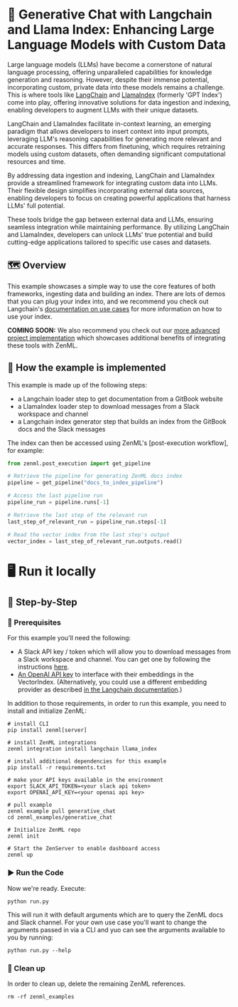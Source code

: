 # 💬 Generative Chat with Langchain and Llama Index: Enhancing Large Language Models with Custom Data

Large language models (LLMs) have become a cornerstone of natural language
processing, offering unparalleled capabilities for knowledge generation and
reasoning. However, despite their immense potential, incorporating custom,
private data into these models remains a challenge. This is where tools like
[LangChain](https://github.com/hwchase17/langchain) and
[LlamaIndex](https://github.com/jerryjliu/llama_index) (formerly 'GPT Index')
come into play, offering innovative solutions for data ingestion and indexing,
enabling developers to augment LLMs with their unique datasets.

LangChain and LlamaIndex facilitate in-context learning, an emerging paradigm
that allows developers to insert context into input prompts, leveraging LLM's
reasoning capabilities for generating more relevant and accurate responses. This
differs from finetuning, which requires retraining models using custom datasets,
often demanding significant computational resources and time.

By addressing data ingestion and indexing, LangChain and LlamaIndex provide a
streamlined framework for integrating custom data into LLMs. Their flexible
design simplifies incorporating external data sources, enabling developers to
focus on creating powerful applications that harness LLMs' full potential.

These tools bridge the gap between external data and LLMs, ensuring seamless
integration while maintaining performance. By utilizing LangChain and
LlamaIndex, developers can unlock LLMs' true potential and build cutting-edge
applications tailored to specific use cases and datasets.

## 🗺 Overview

This example showcases a simple way to use the core features of both frameworks,
ingesting data and building an index. There are lots of demos that you can plug
your index into, and we recommend you check out Langchain's [documentation on
use cases](https://langchain.readthedocs.io/en/latest/index.html#use-cases) for
more information on how to use your index.

**COMING SOON:** We also recommend you check out our [more advanced project
implementation](https://github.com/zenml-io/zenml-projects) which showcases
additional benefits of integrating these tools with ZenML.


## 🧰 How the example is implemented

This example is made up of the following steps:

- a Langchain loader step to get documentation from a GitBook website
- a LlamaIndex loader step to download messages from a Slack workspace and
  channel
- a Langchain index generator step that builds an index from the GitBook docs
  and the Slack messages

The index can then be accessed using ZenML's [post-execution workflow], for
example:

```python
from zenml.post_execution import get_pipeline

# Retrieve the pipeline for generating ZenML docs index
pipeline = get_pipeline("docs_to_index_pipeline")

# Access the last pipeline run
pipeline_run = pipeline.runs[-1]

# Retrieve the last step of the relevant run
last_step_of_relevant_run = pipeline_run.steps[-1]

# Read the vector index from the last step's output
vector_index = last_step_of_relevant_run.outputs.read()
```

# 🖥 Run it locally

## 👣 Step-by-Step

### 📄 Prerequisites

For this example you'll need the following:

- A Slack API key / token which will allow you to download messages from a Slack
  workspace and channel. You can get one by following the instructions
  [here](https://api.slack.com/authentication/basics).
- [An OpenAI API
  key](https://help.openai.com/en/articles/4936850-where-do-i-find-my-secret-api-key)
  to interface with their embeddings in the VectorIndex. (Alternatively, you
  could use a different embedding provider as described [in the Langchain
  documentation](https://langchain.readthedocs.io/en/latest/modules/indexes/examples/embeddings.html).)

In addition to those requirements, in order to run this example, you need to
install and initialize ZenML:

```shell
# install CLI
pip install zenml[server]

# install ZenML integrations
zenml integration install langchain llama_index

# install additional dependencies for this example
pip install -r requirements.txt

# make your API keys available in the environment
export SLACK_API_TOKEN=<your slack api token>
export OPENAI_API_KEY=<your openai api key>

# pull example
zenml example pull generative_chat
cd zenml_examples/generative_chat

# Initialize ZenML repo
zenml init

# Start the ZenServer to enable dashboard access
zenml up
```

### ▶️ Run the Code

Now we're ready. Execute:

```shell
python run.py
```

This will run it with default arguments which are to query the ZenML docs and
Slack channel. For your own use case you'll want to change the arguments passed
in via a CLI and yuo can see the arguments available to you by running:

```shell
python run.py --help
```

### 🧽 Clean up

In order to clean up, delete the remaining ZenML references.

```shell
rm -rf zenml_examples
```
